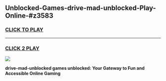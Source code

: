 
## Unblocked-Games-drive-mad-unblocked-Play-Online-#z3583
<h3>
<a href="https://premium.freeplayer.one?title=drive-mad-unblocked&ref=27F">CLICK TO PLAY</a></h3>
<hr>

<h3>
<a href="https://premium.freeplayer.one?title=drive-mad-unblocked&ref=27F">CLICK 2 PLAY</a>
  
</h3>

<a href="https://premium.freeplayer.one?title=drive-mad-unblocked&ref=27F"><img src="https://clearcache.store/games.png"></a>


**drive-mad-unblocked games unblocked: Your Gateway to Fun and Accessible Online Gaming**
